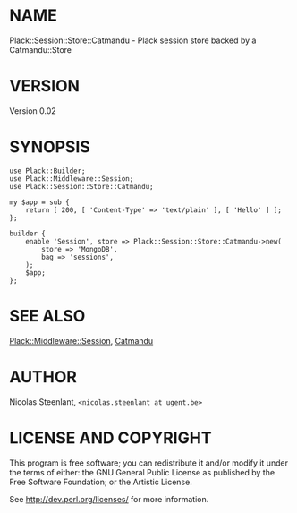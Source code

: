 # NAME

Plack::Session::Store::Catmandu - Plack session store backed by a Catmandu::Store

# VERSION

Version 0.02

# SYNOPSIS

    use Plack::Builder;
    use Plack::Middleware::Session;
    use Plack::Session::Store::Catmandu;

    my $app = sub {
        return [ 200, [ 'Content-Type' => 'text/plain' ], [ 'Hello' ] ];
    };

    builder {
        enable 'Session', store => Plack::Session::Store::Catmandu->new(
            store => 'MongoDB',
            bag => 'sessions',
        );
        $app;
    };

# SEE ALSO

[Plack::Middleware::Session](https://metacpan.org/pod/Plack::Middleware::Session), [Catmandu](https://metacpan.org/pod/Catmandu)

# AUTHOR

Nicolas Steenlant, `<nicolas.steenlant at ugent.be>`

# LICENSE AND COPYRIGHT

This program is free software; you can redistribute it and/or modify it
under the terms of either: the GNU General Public License as published
by the Free Software Foundation; or the Artistic License.

See http://dev.perl.org/licenses/ for more information.

